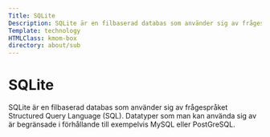 ```yaml
---
Title: SQLite
Description: SQLite är en filbaserad databas som använder sig av frågespråket Structured Query Language (SQL).
Template: technology
HTMLClass: kmom-box
directory: about/sub
---
```


# SQLite

SQLite är en filbaserad databas som använder sig av frågespråket Structured Query Language (SQL). Datatyper som man kan använda sig av är begränsade i förhållande till exempelvis MySQL eller PostGreSQL.
